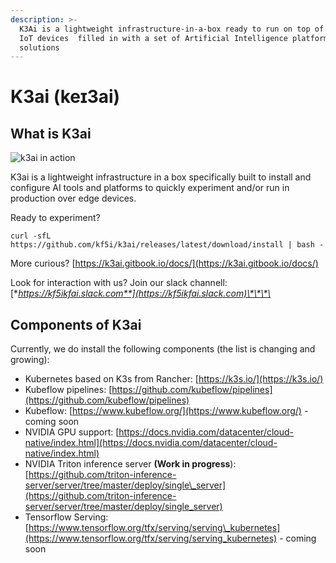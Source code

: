 ```yaml
---
description: >-
  K3Ai is a lightweight infrastructure-in-a-box ready to run on top of edge and
  IoT devices  filled in with a set of Artificial Intelligence platforms and
  solutions
---
```


# K3ai \(keɪ3ai\)

## What is K3ai

![k3ai in action](.gitbook/assets/aio.gif)

K3ai is a lightweight infrastructure in a box specifically built to install and configure AI tools and platforms to quickly experiment and/or run in production over edge devices.

Ready to experiment?

```text
curl -sfL https://github.com/kf5i/k3ai/releases/latest/download/install | bash -
```

More curious?  [https://k3ai.gitbook.io/docs/](https://k3ai.gitbook.io/docs/)

Look for interaction with us? Join our slack channell:  [**https://kf5ikfai.slack.com**](https://kf5ikfai.slack.com)\*\*\*\*

## Components of K3ai

Currently, we do install the following components \(the list is changing and growing\):

* Kubernetes based on K3s from Rancher: [https://k3s.io/](https://k3s.io/)
* Kubeflow pipelines: [https://github.com/kubeflow/pipelines](https://github.com/kubeflow/pipelines)
* Kubeflow: [https://www.kubeflow.org/](https://www.kubeflow.org/) - coming soon
* NVIDIA GPU support: [https://docs.nvidia.com/datacenter/cloud-native/index.html](https://docs.nvidia.com/datacenter/cloud-native/index.html)
* NVIDIA Triton inference server **\(Work in progress**\): [https://github.com/triton-inference-server/server/tree/master/deploy/single\_server](https://github.com/triton-inference-server/server/tree/master/deploy/single_server)
* Tensorflow Serving: [https://www.tensorflow.org/tfx/serving/serving\_kubernetes](https://www.tensorflow.org/tfx/serving/serving_kubernetes) - coming soon

